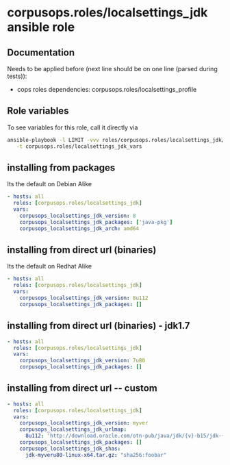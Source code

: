 # corpusops.roles/localsettings_jdk ansible role
## Documentation
Needs to be applied before (next line should be on one line (parsed during tests)):
- cops roles dependencies: corpusops.roles/localsettings_profile

## Role variables
To see variables for this role, call it directly via
```bash
ansible-playbook -l LIMIT -vvv roles/corpusops.roles/localsettings_jdk/role.yml \
   -t corpusops.roles/localsettings_jdk_vars
```

## installing from packages
Its the default on Debian Alike
```yaml
- hosts: all
  roles: [corpusops.roles/localsettings_jdk]
  vars:
    corpusops_localsettings_jdk_version: 8
    corpusops_localsettings_jdk_packages: ['java-pkg']
    corpusops_localsettings_jdk_arch: amd64
```

## installing from direct url (binaries)
Its the default on Redhat Alike
```yaml
- hosts: all
  roles: [corpusops.roles/localsettings_jdk]
  vars:
    corpusops_localsettings_jdk_version: 8u112
    corpusops_localsettings_jdk_packages: []
```

## installing from direct url (binaries) - jdk1.7
```yaml
- hosts: all
  roles: [corpusops.roles/localsettings_jdk]
  vars:
    corpusops_localsettings_jdk_version: 7u80
    corpusops_localsettings_jdk_packages: []
```

## installing from direct url -- custom
```yaml
- hosts: all
  roles: [corpusops.roles/localsettings_jdk]
  vars:
    corpusops_localsettings_jdk_version: myver
    corpusops_localsettings_jdk_urlmap:
      8u112: 'http://download.oracle.com/otn-pub/java/jdk/{v}-b15/jdk-{v}-linux-{arch}.tar.gz'
    corpusops_localsettings_jdk_packages: []
    corpusops_localsettings_jdk_shas:
      jdk-myveru80-linux-x64.tar.gz: "sha256:foobar"
```

